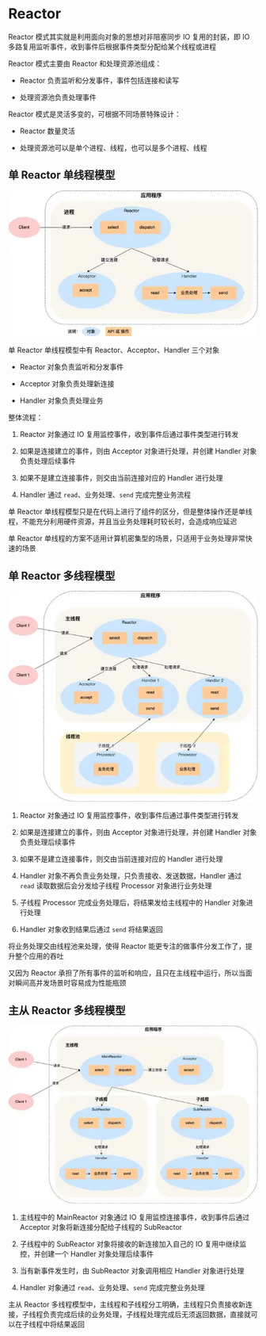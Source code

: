 # Reactor

Reactor 模式其实就是利用面向对象的思想对非阻塞同步 IO 复用的封装，即 IO 多路复用监听事件，收到事件后根据事件类型分配给某个线程或进程

Reactor 模式主要由 Reactor 和处理资源池组成：

- Reactor 负责监听和分发事件，事件包括连接和读写

- 处理资源池负责处理事件

Reactor 模式是灵活多变的，可根据不同场景特殊设计：

- Reactor 数量灵活

- 处理资源池可以是单个进程、线程，也可以是多个进程、线程

## 单 Reactor 单线程模型

![01](Reactor.assets/01.png)

单 Reactor 单线程模型中有 Reactor、Acceptor、Handler 三个对象

- Reactor 对象负责监听和分发事件

- Acceptor 对象负责处理新连接

- Handler 对象负责处理业务

整体流程：

1. Reactor 对象通过 IO 复用监控事件，收到事件后通过事件类型进行转发

2. 如果是连接建立的事件，则由 Acceptor 对象进行处理，并创建 Handler 对象负责处理后续事件

3. 如果不是建立连接事件，则交由当前连接对应的 Handler 进行处理

4. Handler 通过 `read`、业务处理、`send` 完成完整业务流程

单 Reactor 单线程模型只是在代码上进行了组件的区分，但是整体操作还是单线程，不能充分利用硬件资源，并且当业务处理耗时较长时，会造成响应延迟

单 Reactor 单线程的方案不适用计算机密集型的场景，只适用于业务处理非常快速的场景

## 单 Reactor 多线程模型

![02](Reactor.assets/02.png)

1. Reactor 对象通过 IO 复用监控事件，收到事件后通过事件类型进行转发

2. 如果是连接建立的事件，则由 Acceptor 对象进行处理，并创建 Handler 对象负责处理后续事件

3. 如果不是建立连接事件，则交由当前连接对应的 Handler 进行处理

4. Handler 对象不再负责业务处理，只负责接收、发送数据，Handler 通过 `read` 读取数据后会分发给子线程 Processor 对象进行业务处理

5. 子线程 Processor 完成业务处理后，将结果发给主线程中的 Handler 对象进行处理

6. Handler 对象收到结果后通过 `send` 将结果返回

将业务处理交由线程池来处理，使得 Reactor 能更专注的做事件分发工作了，提升整个应用的吞吐

又因为 Reactor 承担了所有事件的监听和响应，且只在主线程中运行，所以当面对瞬间高并发场景时容易成为性能瓶颈

## 主从 Reactor 多线程模型

![03](Reactor.assets/03.png)

1. 主线程中的 MainReactor 对象通过 IO 复用监控连接事件，收到事件后通过 Acceptor 对象将新连接分配给子线程的 SubReactor

2. 子线程中的 SubReactor 对象将接收的新连接加入自己的 IO 复用中继续监控，并创建一个 Handler 对象处理后续事件

3. 当有新事件发生时，由 SubReactor 对象调用相应 Handler 对象进行处理

4. Handler 对象通过 `read`、业务处理、`send` 完成完整业务处理

主从 Reactor 多线程模型中，主线程和子线程分工明确，主线程只负责接收新连接，子线程负责完成后续的业务处理，子线程处理完成后无须返回数据，直接就可以在子线程中将结果返回